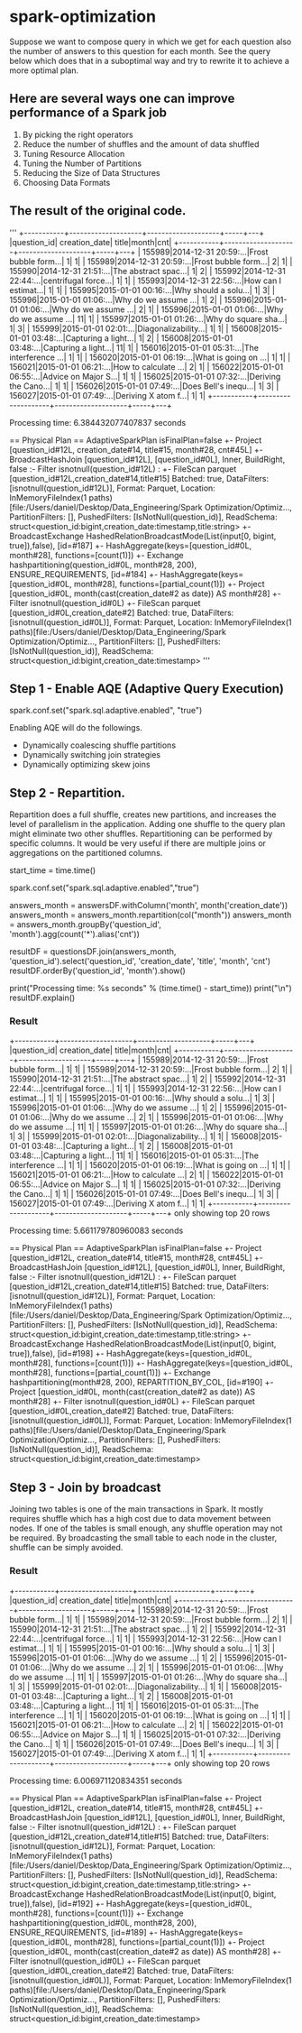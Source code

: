# spark-optimization

Suppose we want to compose query in which we get for each question also the number of answers to this question for each month. See the query below which does that in a suboptimal way and try to rewrite it to achieve a more optimal plan.

## Here are several ways one can improve performance of a Spark job

1. By picking the right operators
2. Reduce the number of shuffles and the amount of data shuffled
3. Tuning Resource Allocation
4. Tuning the Number of Partitions
5. Reducing the Size of Data Structures
6. Choosing Data Formats


## The result of the original code.
'''
+-----------+--------------------+--------------------+-----+---+               
|question_id|       creation_date|               title|month|cnt|
+-----------+--------------------+--------------------+-----+---+
|     155989|2014-12-31 20:59:...|Frost bubble form...|    1|  1|
|     155989|2014-12-31 20:59:...|Frost bubble form...|    2|  1|
|     155990|2014-12-31 21:51:...|The abstract spac...|    1|  2|
|     155992|2014-12-31 22:44:...|centrifugal force...|    1|  1|
|     155993|2014-12-31 22:56:...|How can I estimat...|    1|  1|
|     155995|2015-01-01 00:16:...|Why should a solu...|    1|  3|
|     155996|2015-01-01 01:06:...|Why do we assume ...|    1|  2|
|     155996|2015-01-01 01:06:...|Why do we assume ...|    2|  1|
|     155996|2015-01-01 01:06:...|Why do we assume ...|   11|  1|
|     155997|2015-01-01 01:26:...|Why do square sha...|    1|  3|
|     155999|2015-01-01 02:01:...|Diagonalizability...|    1|  1|
|     156008|2015-01-01 03:48:...|Capturing a light...|    1|  2|
|     156008|2015-01-01 03:48:...|Capturing a light...|   11|  1|
|     156016|2015-01-01 05:31:...|The interference ...|    1|  1|
|     156020|2015-01-01 06:19:...|What is going on ...|    1|  1|
|     156021|2015-01-01 06:21:...|How to calculate ...|    2|  1|
|     156022|2015-01-01 06:55:...|Advice on Major S...|    1|  1|
|     156025|2015-01-01 07:32:...|Deriving the Cano...|    1|  1|
|     156026|2015-01-01 07:49:...|Does Bell's inequ...|    1|  3|
|     156027|2015-01-01 07:49:...|Deriving X atom f...|    1|  1|
+-----------+--------------------+--------------------+-----+---+

Processing time: 6.384432077407837 seconds

== Physical Plan ==
AdaptiveSparkPlan isFinalPlan=false
+- Project [question_id#12L, creation_date#14, title#15, month#28, cnt#45L]
   +- BroadcastHashJoin [question_id#12L], [question_id#0L], Inner, BuildRight, false
      :- Filter isnotnull(question_id#12L)
      :  +- FileScan parquet [question_id#12L,creation_date#14,title#15] Batched: true, DataFilters: [isnotnull(question_id#12L)], Format: Parquet, Location: InMemoryFileIndex(1 paths)[file:/Users/daniel/Desktop/Data_Engineering/Spark Optimization/Optimiz..., PartitionFilters: [], PushedFilters: [IsNotNull(question_id)], ReadSchema: struct<question_id:bigint,creation_date:timestamp,title:string>
      +- BroadcastExchange HashedRelationBroadcastMode(List(input[0, bigint, true]),false), [id=#187]
         +- HashAggregate(keys=[question_id#0L, month#28], functions=[count(1)])
            +- Exchange hashpartitioning(question_id#0L, month#28, 200), ENSURE_REQUIREMENTS, [id=#184]
               +- HashAggregate(keys=[question_id#0L, month#28], functions=[partial_count(1)])
                  +- Project [question_id#0L, month(cast(creation_date#2 as date)) AS month#28]
                     +- Filter isnotnull(question_id#0L)
                        +- FileScan parquet [question_id#0L,creation_date#2] Batched: true, DataFilters: [isnotnull(question_id#0L)], Format: Parquet, Location: InMemoryFileIndex(1 paths)[file:/Users/daniel/Desktop/Data_Engineering/Spark Optimization/Optimiz..., PartitionFilters: [], PushedFilters: [IsNotNull(question_id)], ReadSchema: struct<question_id:bigint,creation_date:timestamp>
'''                 
                        
## Step 1 - Enable AQE (Adaptive Query Execution)

spark.conf.set("spark.sql.adaptive.enabled", "true")

Enabling AQE will do the followings.

- Dynamically coalescing shuffle partitions
- Dynamically switching join strategies
- Dynamically optimizing skew joins


## Step 2 - Repartition.

Repartition does a full shuffle, creates new partitions, and increases the level of parallelism in the application. Adding one shuffle to the query plan might eliminate two other shuffles. Repartitioning can be performed by specific columns. It would be very useful if there are multiple joins or aggregations on the partitioned columns.

start_time = time.time()

spark.conf.set("spark.sql.adaptive.enabled","true")

answers_month = answersDF.withColumn('month', month('creation_date'))
answers_month = answers_month.repartition(col("month"))
answers_month = answers_month.groupBy('question_id', 'month').agg(count('*').alias('cnt'))

resultDF = questionsDF.join(answers_month, 'question_id').select('question_id', 'creation_date', 'title', 'month', 'cnt')
resultDF.orderBy('question_id', 'month').show()

print("Processing time: %s seconds" % (time.time() - start_time))
print("\n")
resultDF.explain()

### Result

+-----------+--------------------+--------------------+-----+---+               
|question_id|       creation_date|               title|month|cnt|
+-----------+--------------------+--------------------+-----+---+
|     155989|2014-12-31 20:59:...|Frost bubble form...|    1|  1|
|     155989|2014-12-31 20:59:...|Frost bubble form...|    2|  1|
|     155990|2014-12-31 21:51:...|The abstract spac...|    1|  2|
|     155992|2014-12-31 22:44:...|centrifugal force...|    1|  1|
|     155993|2014-12-31 22:56:...|How can I estimat...|    1|  1|
|     155995|2015-01-01 00:16:...|Why should a solu...|    1|  3|
|     155996|2015-01-01 01:06:...|Why do we assume ...|    1|  2|
|     155996|2015-01-01 01:06:...|Why do we assume ...|    2|  1|
|     155996|2015-01-01 01:06:...|Why do we assume ...|   11|  1|
|     155997|2015-01-01 01:26:...|Why do square sha...|    1|  3|
|     155999|2015-01-01 02:01:...|Diagonalizability...|    1|  1|
|     156008|2015-01-01 03:48:...|Capturing a light...|    1|  2|
|     156008|2015-01-01 03:48:...|Capturing a light...|   11|  1|
|     156016|2015-01-01 05:31:...|The interference ...|    1|  1|
|     156020|2015-01-01 06:19:...|What is going on ...|    1|  1|
|     156021|2015-01-01 06:21:...|How to calculate ...|    2|  1|
|     156022|2015-01-01 06:55:...|Advice on Major S...|    1|  1|
|     156025|2015-01-01 07:32:...|Deriving the Cano...|    1|  1|
|     156026|2015-01-01 07:49:...|Does Bell's inequ...|    1|  3|
|     156027|2015-01-01 07:49:...|Deriving X atom f...|    1|  1|
+-----------+--------------------+--------------------+-----+---+
only showing top 20 rows

Processing time: 5.661179780960083 seconds


== Physical Plan ==
AdaptiveSparkPlan isFinalPlan=false
+- Project [question_id#12L, creation_date#14, title#15, month#28, cnt#45L]
   +- BroadcastHashJoin [question_id#12L], [question_id#0L], Inner, BuildRight, false
      :- Filter isnotnull(question_id#12L)
      :  +- FileScan parquet [question_id#12L,creation_date#14,title#15] Batched: true, DataFilters: [isnotnull(question_id#12L)], Format: Parquet, Location: InMemoryFileIndex(1 paths)[file:/Users/daniel/Desktop/Data_Engineering/Spark Optimization/Optimiz..., PartitionFilters: [], PushedFilters: [IsNotNull(question_id)], ReadSchema: struct<question_id:bigint,creation_date:timestamp,title:string>
      +- BroadcastExchange HashedRelationBroadcastMode(List(input[0, bigint, true]),false), [id=#198]
         +- HashAggregate(keys=[question_id#0L, month#28], functions=[count(1)])
            +- HashAggregate(keys=[question_id#0L, month#28], functions=[partial_count(1)])
               +- Exchange hashpartitioning(month#28, 200), REPARTITION_BY_COL, [id=#190]
                  +- Project [question_id#0L, month(cast(creation_date#2 as date)) AS month#28]
                     +- Filter isnotnull(question_id#0L)
                        +- FileScan parquet [question_id#0L,creation_date#2] Batched: true, DataFilters: [isnotnull(question_id#0L)], Format: Parquet, Location: InMemoryFileIndex(1 paths)[file:/Users/daniel/Desktop/Data_Engineering/Spark Optimization/Optimiz..., PartitionFilters: [], PushedFilters: [IsNotNull(question_id)], ReadSchema: struct<question_id:bigint,creation_date:timestamp>                        
                        
## Step 3 - Join by broadcast

Joining two tables is one of the main transactions in Spark. It mostly requires shuffle which has a high cost due to data movement between nodes. If one of the tables is small enough, any shuffle operation may not be required. By broadcasting the small table to each node in the cluster, shuffle can be simply avoided.


### Result

+-----------+--------------------+--------------------+-----+---+               
|question_id|       creation_date|               title|month|cnt|
+-----------+--------------------+--------------------+-----+---+
|     155989|2014-12-31 20:59:...|Frost bubble form...|    1|  1|
|     155989|2014-12-31 20:59:...|Frost bubble form...|    2|  1|
|     155990|2014-12-31 21:51:...|The abstract spac...|    1|  2|
|     155992|2014-12-31 22:44:...|centrifugal force...|    1|  1|
|     155993|2014-12-31 22:56:...|How can I estimat...|    1|  1|
|     155995|2015-01-01 00:16:...|Why should a solu...|    1|  3|
|     155996|2015-01-01 01:06:...|Why do we assume ...|    1|  2|
|     155996|2015-01-01 01:06:...|Why do we assume ...|    2|  1|
|     155996|2015-01-01 01:06:...|Why do we assume ...|   11|  1|
|     155997|2015-01-01 01:26:...|Why do square sha...|    1|  3|
|     155999|2015-01-01 02:01:...|Diagonalizability...|    1|  1|
|     156008|2015-01-01 03:48:...|Capturing a light...|    1|  2|
|     156008|2015-01-01 03:48:...|Capturing a light...|   11|  1|
|     156016|2015-01-01 05:31:...|The interference ...|    1|  1|
|     156020|2015-01-01 06:19:...|What is going on ...|    1|  1|
|     156021|2015-01-01 06:21:...|How to calculate ...|    2|  1|
|     156022|2015-01-01 06:55:...|Advice on Major S...|    1|  1|
|     156025|2015-01-01 07:32:...|Deriving the Cano...|    1|  1|
|     156026|2015-01-01 07:49:...|Does Bell's inequ...|    1|  3|
|     156027|2015-01-01 07:49:...|Deriving X atom f...|    1|  1|
+-----------+--------------------+--------------------+-----+---+
only showing top 20 rows

Processing time: 6.006971120834351 seconds


== Physical Plan ==
AdaptiveSparkPlan isFinalPlan=false
+- Project [question_id#12L, creation_date#14, title#15, month#28, cnt#45L]
   +- BroadcastHashJoin [question_id#12L], [question_id#0L], Inner, BuildRight, false
      :- Filter isnotnull(question_id#12L)
      :  +- FileScan parquet [question_id#12L,creation_date#14,title#15] Batched: true, DataFilters: [isnotnull(question_id#12L)], Format: Parquet, Location: InMemoryFileIndex(1 paths)[file:/Users/daniel/Desktop/Data_Engineering/Spark Optimization/Optimiz..., PartitionFilters: [], PushedFilters: [IsNotNull(question_id)], ReadSchema: struct<question_id:bigint,creation_date:timestamp,title:string>
      +- BroadcastExchange HashedRelationBroadcastMode(List(input[0, bigint, true]),false), [id=#192]
         +- HashAggregate(keys=[question_id#0L, month#28], functions=[count(1)])
            +- Exchange hashpartitioning(question_id#0L, month#28, 200), ENSURE_REQUIREMENTS, [id=#189]
               +- HashAggregate(keys=[question_id#0L, month#28], functions=[partial_count(1)])
                  +- Project [question_id#0L, month(cast(creation_date#2 as date)) AS month#28]
                     +- Filter isnotnull(question_id#0L)
                        +- FileScan parquet [question_id#0L,creation_date#2] Batched: true, DataFilters: [isnotnull(question_id#0L)], Format: Parquet, Location: InMemoryFileIndex(1 paths)[file:/Users/daniel/Desktop/Data_Engineering/Spark Optimization/Optimiz..., PartitionFilters: [], PushedFilters: [IsNotNull(question_id)], ReadSchema: struct<question_id:bigint,creation_date:timestamp>






                        
